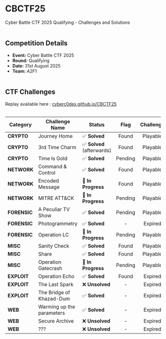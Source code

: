 # CBCTF25
Cyber Battle CTF 2025 Qualifying - Challenges and Solutions
<br><br>

## Competition Details
- **Event:** Cyber Battle CTF 2025
- **Round:** Qualifying
- **Date:** 31st August 2025
- **Team:** A2F1
<br><br>

## CTF Challenges

Replay available here : [cyberc0dex.github.io/CBCTF25](https://cyberc0dex.github.io/CBCTF25/)
<br><br>

| Category | Challenge Name | Status | Flag | Challenge | Solution |
|----------|----------------|--------|:----:|:---------:|:--------:|
| **CRYPTO** | Journey Home | ✅ **Solved** | Found | Playable | Available |
| **CRYPTO** | 3rd Time Charm | ✅ **Solved** (afterwards) | Found | Playable | Pending |
| **CRYPTO** | Time Is Gold | ✅ **Solved** | Pending | Playable | Pending |
| **NETWORK** | Command & Control | ✅ **Solved** | Found | Playable | Available |
| **NETWORK** | Encoded Message | 🚧 **In Progress** | Found | Playable |  - |
| **NETWORK** | MITRE ATT&CK | 🚧 **In Progress** | Pending | Playable | - |
| **FORENSIC** | A Peculiar TV Show | ✅ **Solved** | Pending | Playable |  Pending |
| **FORENSIC** | Photogrammetry | ✅ **Solved** | - | Expired | Pending |
| **FORENSIC** | Operation LC | 🚧 **In Progress** | Pending | Playable | - |
| **MISC** | Sanity Check | ✅ **Solved** | Found | Playable | Available |
| **MISC** | Share | ✅ **Solved** | Found | Playable | Available |
| **MISC** | Operation Gatecrash | 🚧 **In Progress** | Pending | Playable | - |
| **EXPLOIT** | Operation Echo | ✅ **Solved** | Found | Expired | Pending |
| **EXPLOIT** | The Last Spark | ❌ **Unsolved** | - | Expired | - |
| **EXPLOIT** | The Bridge of Khazad-Dum | ✅ **Solved** | - | Expired | Pending |
| **WEB** | Warming up the parameters | ✅ **Solved** | - | Expired | Pending |
| **WEB** | Secure Archive | ❌ **Unsolved** | - | Expired | - |
| **WEB** | ??? | ❌ **Unsolved** | - | Expired | - |
